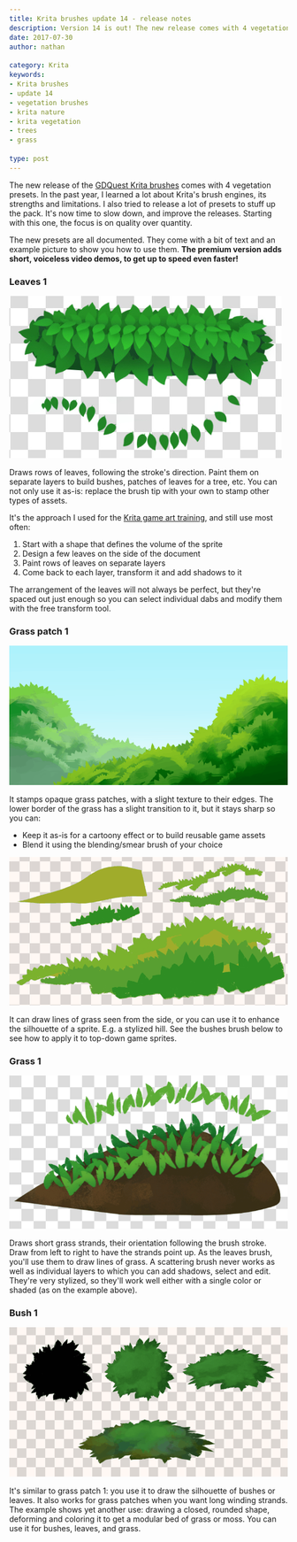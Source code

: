 ```yaml
---
title: Krita brushes update 14 - release notes
description: Version 14 is out! The new release comes with 4 vegetation presets to draw grass, bushes, and leaves.
date: 2017-07-30
author: nathan

category: Krita
keywords:
- Krita brushes
- update 14
- vegetation brushes
- krita nature
- krita vegetation
- trees
- grass

type: post
---
```


The new release of the [GDQuest Krita brushes](https://gumroad.com/l/krita-brushes-for-game-artists/) comes with 4 vegetation presets. In the past year, I learned a lot about Krita's brush engines, its strengths and limitations. I also tried to release a lot of presets to stuff up the pack. It's now time to slow down, and improve the releases. Starting with this one, the focus is on quality over quantity.

The new presets are all documented. They come with a bit of text and an example picture to show you how to use them. **The premium version adds short, voiceless video demos, to get up to speed even faster!** 

### Leaves 1

![Leaves brush preset demo](leaf_1.jpg)

Draws rows of leaves, following the stroke's direction. Paint them on separate layers to build bushes, patches of leaves for a tree, etc. You can not only use it as-is: replace the brush tip with your own to stamp other types of assets.

It's the approach I used for the [Krita game art training](https://gumroad.com/l/krita-game-art-tutorial-1), and still use most often:

1. Start with a shape that defines the volume of the sprite
1. Design a few leaves on the side of the document
1. Paint rows of leaves on separate layers
1. Come back to each layer, transform it and add shadows to it

The arrangement of the leaves will not always be perfect, but they're spaced out just enough so you can select individual dabs and modify them with the free transform tool.


### Grass patch 1

![Example hills painted using the grass patch brush](grass_1_demo.png)

It stamps opaque grass patches, with a slight texture to their edges. The lower border of the grass has a slight transition to it, but it stays sharp so you can:

- Keep it as-is for a cartoony effect or to build reusable game assets
- Blend it using the blending/smear brush of your choice

![Grass patch 1 example painting](grass_1.png)

It can draw lines of grass seen from the side, or you can use it to enhance the silhouette of a sprite. E.g. a stylized hill. See the bushes brush below to see how to apply it to top-down game sprites.


### Grass 1

![Example using the grass strands over the ground](grass_strands_1.png)

Draws short grass strands, their orientation following the brush stroke. Draw from left to right to have the strands point up. As the leaves brush, you'll use them to draw lines of grass. A scattering brush never works as well as individual layers to which you can add shadows, select and edit. They're very stylized, so they'll work well either with a single color or shaded (as on the example above).

### Bush 1

![Example of grass patch painted using the bush preset](bush_1.png)

It's similar to grass patch 1: you use it to draw the silhouette of bushes or leaves. It also works for grass patches when you want long winding strands. The example shows yet another use: drawing a closed, rounded shape, deforming and coloring it to get a modular bed of grass or moss. You can use it for bushes, leaves, and grass.
